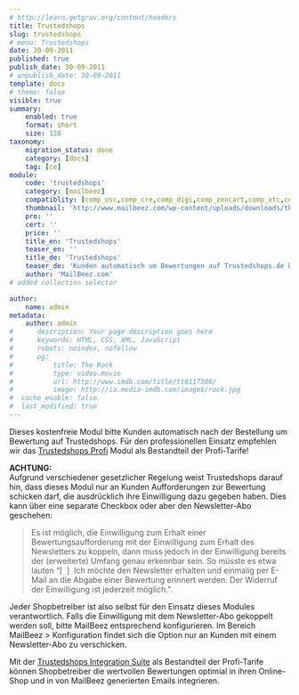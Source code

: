 ```yaml
---
# http://learn.getgrav.org/content/headers
title: Trustedshops
slug: trustedshops
# menu: Trustedshops
date: 30-09-2011
published: true
publish_date: 30-09-2011
# unpublish_date: 30-09-2011
template: docs
# theme: false
visible: true
summary:
    enabled: true
    format: short
    size: 128
taxonomy:
    migration_status: done
    category: [docs]
    tag: [ce]
module:
    code: 'trustedshops'
    category: [mailbeez]
    compatiblity: [comp_osc,comp_cre,comp_digi,comp_zencart,comp_xtc,comp_gambio]
    thumbnail: 'http://www.mailbeez.com/wp-content/uploads/downloads/thumbnails/2011/09/icon_323.png'
    pro: ''
    cert: ''
    price: ''
    title_en: 'Trustedshops'
    teaser_en: ''
    title_de: 'Trustedshops'
    teaser_de: 'Kunden automatisch um Bewertungen auf Trustedshops.de bitten'
    author: 'MailBeez.com'
# added collection selector

author:
    name: admin
metadata:
    author: admin
#      description: Your page description goes here
#      keywords: HTML, CSS, XML, JavaScript
#      robots: noindex, nofollow
#      og:
#          title: The Rock
#          type: video.movie
#          url: http://www.imdb.com/title/tt0117500/
#          image: http://ia.media-imdb.com/images/rock.jpg
#  cache_enable: false
#  last_modified: true
---
```


Dieses kostenfreie Modul bitte Kunden automatisch nach der Bestellung um Bewertung auf Trustedshops. Für den professionellen Einsatz empfehlen wir das [Trustedshops Profi](/dokumentation/mailbeez/trustedshops_advanced) Modul als Bestandteil der Profi-Tarife!

**ACHTUNG:**  
 Aufgrund verschiedener gesetzlicher Regelung weist Trustedshops darauf hin, dass dieses Modul nur an Kunden Aufforderungen zur Bewertung schicken darf, die ausdrücklich ihre Einwilligung dazu gegeben haben. Dies kann über eine separate Checkbox oder aber den Newsletter-Abo geschehen:

> Es ist möglich, die Einwilligung zum Erhalt einer Bewertungsaufforderung mit der Einwilligung zum Erhalt des Newsletters zu koppeln, dann muss jedoch in der Einwilligung bereits der (erweiterte) Umfang genau erkennbar sein. So müsste es etwa lauten “[  ]  Ich möchte den Newsletter erhalten und einmalig per E-Mail an die Abgabe einer Bewertung erinnert werden. Der Widerruf der Einwilligung ist jederzeit möglich.”.

Jeder Shopbetreiber ist also selbst für den Einsatz dieses Modules verantwortlich. Falls die Einwilligung mit dem Newsletter-Abo gekoppelt werden soll, bitte MailBeez entsprechend konfigurieren. Im Bereich MailBeez > Konfiguration findet sich die Option nur an Kunden mit einem Newsletter-Abo zu verschicken.

Mit der [Trustedshops Integration Suite](/dokumentation/configbeez/config_trustedshops_rss_importer) als Bestandteil der Profi-Tarife können Shopbetreiber die wertvollen Bewertungen optimial in ihren Online-Shop und in von MailBeez generierten Emails integrieren.

